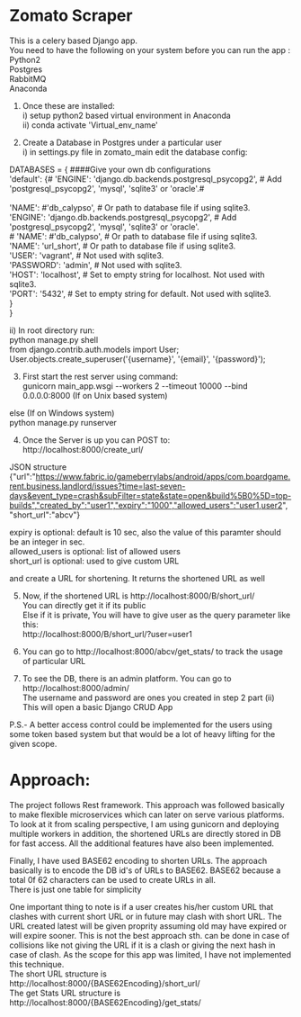 # Zomato Scraper

This is a celery based Django app.<br />
You need to have the following on your system before you can run the app :<br />
Python2<br />
Postgres<br />
RabbitMQ<br />
Anaconda<br />

1. Once these are installed:<br />
i) setup python2 based virtual environment in Anaconda<br />
ii) conda activate 'Virtual_env_name'<br />

2. Create a Database in Postgres under a particular user<br />
i) in settings.py file in zomato_main edit the database config:<br />

DATABASES = {  ####Give your own db configurations<br />
    'default': {#        'ENGINE': 'django.db.backends.postgresql_psycopg2', # Add 'postgresql_psycopg2', 'mysql', 'sqlite3' or 'oracle'.#<br />        
    'NAME': #'db_calypso',                      # Or path to database file if using sqlite3.<br />
        'ENGINE': 'django.db.backends.postgresql_psycopg2', # Add 'postgresql_psycopg2', 'mysql', 'sqlite3' or 'oracle'.<br />
        #        'NAME': #'db_calypso',                      # Or path to database file if using sqlite3.<br />
        'NAME': 'url_short',                      # Or path to database file if using sqlite3.<br />
        'USER': 'vagrant',                      # Not used with sqlite3.<br />
        'PASSWORD': 'admin',                  # Not used with sqlite3.<br />
        'HOST': 'localhost',                      # Set to empty string for localhost. Not used with sqlite3.<br />
        'PORT': '5432',                      # Set to empty string for default. Not used with sqlite3.<br/>
    }<br />
}<br />

ii) In root directory run:<br />
python manage.py shell<br />
from django.contrib.auth.models import User;<br />
User.objects.create_superuser('{username}', '{email}', '{password}');<br />


3. First start the rest server using command:<br />
gunicorn main_app.wsgi --workers 2 --timeout 10000 --bind 0.0.0.0:8000  (If on Unix based system)<br />

else  (If on Windows system)<br/>
python manage.py runserver<br/>


4. Once the Server is up you can POST to:<br/>
http://localhost:8000/create_url/ <br/>

JSON structure <br/>
{"url":"https://www.fabric.io/gameberrylabs/android/apps/com.boardgame.rent.business.landlord/issues?time=last-seven-days&event_type=crash&subFilter=state&state=open&build%5B0%5D=top-builds","created_by":"user1","expiry":"1000","allowed_users":"user1,user2", "short_url":"abcv"}<br/>

expiry is optional: default is 10 sec, also the value of this paramter should be an integer in sec. <br/>
allowed_users is optional: list of allowed users<br/>
short_url is optional: used to give custom URL<br/>

and create a URL for shortening. It returns the shortened URL as well<br />

5.  Now, if the shortened URL is http://localhost:8000/B/short_url/ <br/>
You can directly get it if its public <br/>
Else if it is private, You will have to give user as the query parameter like this: <br/>
http://localhost:8000/B/short_url/?user=user1<br/>

6. You can go to http://localhost:8000/abcv/get_stats/ to track the usage of particular URL <br />

7. To see the DB, there is an admin platform. You can go to http://localhost:8000/admin/<br/>
The username and password are ones you created in step 2 part (ii) <br/>
This will open a basic Django CRUD App <br/>

P.S.- A better access control could be implemented for the users using some token based system but that would be a lot of heavy lifting for the given scope.<br/>

# Approach:
The project follows Rest framework. This approach was followed basically to make flexible microservices which can later on serve various platforms.<br />
To look at it from scaling perspective, I am using gunicorn and deploying multiple workers in addition, the shortened URLs are directly stored in DB for fast access.
All the additional features have also been implemented.<br/>

Finally, I have used BASE62 encoding to shorten URLs. The approach basically is to encode the DB id's of URLs to BASE62. BASE62 because a total 0f 62 characters can be used to create URLs in all.<br />
There is just one table for simplicity<br/>

One important thing to note is if a user creates his/her custom URL that clashes with current short URL or in future may clash with short URL. The URL created latest will be given proprity assuming old may have expired or will expire sooner. This is not the best approach sth. can be done in case of collisions like not giving the URL if it is a clash or giving the next hash in case of clash. As the scope for this app was limited, I have not implemented this technique. <br/>
The short URL structure is http://localhost:8000/{BASE62Encoding}/short_url/<br/>
The get Stats URL structure is http://localhost:8000/{BASE62Encoding}/get_stats/<br/>
